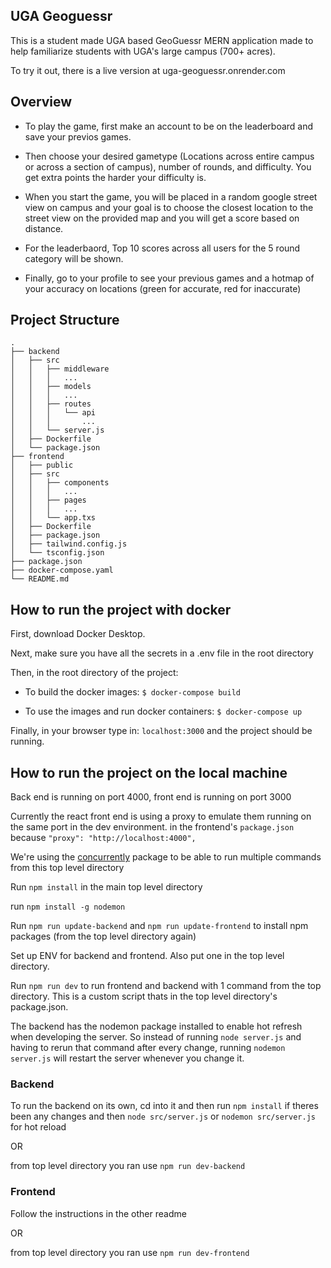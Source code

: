 ## UGA Geoguessr

This is a student made UGA based GeoGuessr MERN application made to help familiarize students with UGA's large campus (700+ acres).

To try it out, there is a live version at uga-geoguessr.onrender.com

## Overview

-   To play the game, first make an account to be on the leaderboard and save your previos games.

-   Then choose your desired gametype (Locations across entire campus or across a section of campus), number of rounds, and difficulty. You get extra points the harder your difficulty is.

-   When you start the game, you will be placed in a random google street view on campus and your goal is to choose the closest location to the street view on the provided map and you will get a score based on distance.

-   For the leaderbaord, Top 10 scores across all users for the 5 round category will be shown.

-   Finally, go to your profile to see your previous games and a hotmap of your accuracy on locations (green for accurate, red for inaccurate)

## Project Structure

```
.
├── backend
│   ├── src
│   │   ├── middleware
│   │   │   ...
│   │   ├── models
│   │   │   ...
│   │   ├── routes
│   │   │   └── api
│   │   │       ...
│   │   └── server.js
│   ├── Dockerfile
│   └── package.json
├── frontend
│   ├── public
│   ├── src
│   │   ├── components
│   │   │   ...
│   │   ├── pages
│   │   │   ...
│   │   └── app.txs
│   ├── Dockerfile
│   ├── package.json
│   ├── tailwind.config.js
│   └── tsconfig.json
├── package.json
├── docker-compose.yaml
└── README.md
```

## How to run the project with docker

First, download Docker Desktop.

Next, make sure you have all the secrets in a .env file in the root directory

Then, in the root directory of the project:

-   To build the docker images: `$ docker-compose build`

-   To use the images and run docker containers: `$ docker-compose up`

Finally, in your browser type in: `localhost:3000` and the project should be running.

## How to run the project on the local machine

Back end is running on port 4000, front end is running on port 3000

Currently the react front end is using a proxy to emulate them running on the same port in the dev environment. in the frontend's `package.json` because `"proxy": "http://localhost:4000",`

We're using the [concurrently](https://www.npmjs.com/package/concurrently) package to be able to run multiple commands from this top level directory

Run `npm install` in the main top level directory

run `npm install -g nodemon`

Run `npm run update-backend` and `npm run update-frontend` to install npm packages (from the top level directory again)

Set up ENV for backend and frontend. Also put one in the top level directory.

Run `npm run dev` to run frontend and backend with 1 command from the top directory. This is a custom script thats in the top level directory's package.json.

The backend has the nodemon package installed to enable hot refresh when developing the server. So instead of running `node server.js` and having to rerun that command after every change, running `nodemon server.js` will restart the server whenever you change it.

### Backend

To run the backend on its own, cd into it and then run `npm install` if theres been any changes and then `node src/server.js` or `nodemon src/server.js` for hot reload

OR

from top level directory you ran use `npm run dev-backend`

### Frontend

Follow the instructions in the other readme

OR

from top level directory you ran use `npm run dev-frontend`

